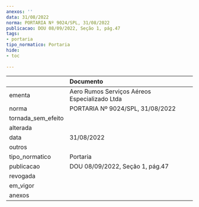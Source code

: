 ```yaml
---
anexos: ''
data: 31/08/2022
norma: PORTARIA Nº 9024/SPL, 31/08/2022
publicacao: DOU 08/09/2022, Seção 1, pág.47
tags:
- portaria
tipo_normatico: Portaria
hide: 
- toc 
 
---
```


|                    | Documento                                     |
|:-------------------|:----------------------------------------------|
| ementa             | Aero Rumos Serviços Aéreos Especializado Ltda |
| norma              | PORTARIA Nº 9024/SPL, 31/08/2022              |
| tornada_sem_efeito |                                               |
| alterada           |                                               |
| data               | 31/08/2022                                    |
| outros             |                                               |
| tipo_normatico     | Portaria                                      |
| publicacao         | DOU 08/09/2022, Seção 1, pág.47               |
| revogada           |                                               |
| em_vigor           |                                               |
| anexos             |                                               |